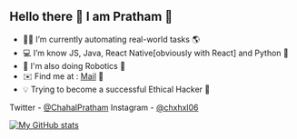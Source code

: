 ## Hello there 👋 I am Pratham 🤠

- 👨‍💻 I’m currently automating real-world tasks 🌎
- 💻 I’m know JS, Java, React Native[obviously with React] and Python 🐍
- 🔌 I'm also doing Robotics 🤖
- ✉️ Find me at : [Mail](mailto:prathamchahal@gmail.com) 👀
- 💡 Trying to become a successful Ethical Hacker 👾

Twitter - [@ChahalPratham](https://twitter.com/ChahalPratham)
Instagram - [@chxhxl06](https://www.instagram.com/chxhxl_06/)


[![My GitHub stats](https://github-readme-stats.vercel.app/api?username=Prathamveer)](https://github.com/Prathamveer/github-readme-stats)
